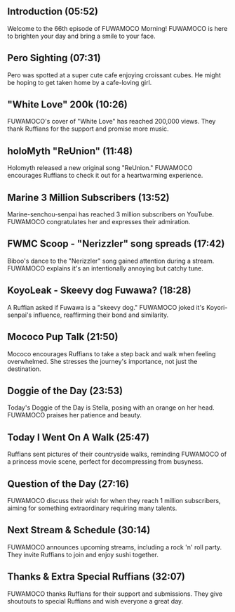 ## Introduction (05:52)

Welcome to the 66th episode of FUWAMOCO Morning! FUWAMOCO is here to brighten your day and bring a smile to your face.

## Pero Sighting (07:31)

Pero was spotted at a super cute cafe enjoying croissant cubes. He might be hoping to get taken home by a cafe-loving girl.

## "White Love" 200k (10:26)

FUWAMOCO's cover of "White Love" has reached 200,000 views. They thank Ruffians for the support and promise more music.

## holoMyth "ReUnion" (11:48)

Holomyth released a new original song "ReUnion." FUWAMOCO encourages Ruffians to check it out for a heartwarming experience.

## Marine 3 Million Subscribers (13:52)

Marine-senchou-senpai has reached 3 million subscribers on YouTube. FUWAMOCO congratulates her and expresses their admiration.

## FWMC Scoop - "Nerizzler" song spreads (17:42)

Biboo's dance to the "Nerizzler" song gained attention during a stream. FUWAMOCO explains it's an intentionally annoying but catchy tune.

## KoyoLeak - Skeevy dog Fuwawa? (18:28)

A Ruffian asked if Fuwawa is a "skeevy dog." FUWAMOCO joked it's Koyori-senpai's influence, reaffirming their bond and similarity.

## Mococo Pup Talk (21:50)

Mococo encourages Ruffians to take a step back and walk when feeling overwhelmed. She stresses the journey's importance, not just the destination.

## Doggie of the Day (23:53)

Today's Doggie of the Day is Stella, posing with an orange on her head. FUWAMOCO praises her patience and beauty.

## Today I Went On A Walk (25:47)

Ruffians sent pictures of their countryside walks, reminding FUWAMOCO of a princess movie scene, perfect for decompressing from busyness.

## Question of the Day (27:16)

FUWAMOCO discuss their wish for when they reach 1 million subscribers, aiming for something extraordinary requiring many talents.

## Next Stream & Schedule (30:14)

FUWAMOCO announces upcoming streams, including a rock 'n' roll party. They invite Ruffians to join and enjoy sushi together.

## Thanks & Extra Special Ruffians (32:07)

FUWAMOCO thanks Ruffians for their support and submissions. They give shoutouts to special Ruffians and wish everyone a great day.
